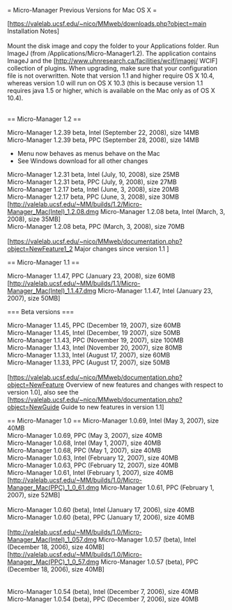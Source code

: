 = <span class="sbig">Micro-Manager Previous Versions for Mac OS X </span> =

[https://valelab.ucsf.edu/~nico/MMweb/downloads.php?object=main Installation Notes]
<br />
<br /> Mount the disk image and copy the folder to your Applications folder. Run ImageJ (from /Applications/Micro-Manager1.2). The application contains ImageJ and the [http://www.uhnresearch.ca/facilities/wcif/imagej/ WCIF] collection of plugins. When upgrading, make sure that your configuration file is not overwritten. Note that version 1.1 and higher require OS X 10.4, whereas version 1.0 will run on OS X 10.3 (this is because version 1.1 requires java 1.5 or higher, which is available on the Mac only as of OS X 10.4). <br /><br />

== Micro-Manager 1.2 ==

<span>Micro-Manager 1.2.39 beta, Intel (September 22, 2008), size 14MB</span><br />
<span>Micro-Manager 1.2.39 beta, PPC (September 28, 2008), size 14MB</span><br />

* Menu now behaves as menus behave on the Mac
* See Windows download for all other changes

<span>Micro-Manager 1.2.31 beta, Intel (July, 10, 2008), size 25MB</span><br />
<span>Micro-Manager 1.2.31 beta, PPC (July, 9, 2008), size 27MB</span><br />
<span>Micro-Manager 1.2.17 beta, Intel (June, 3, 2008), size 20MB</span><br />
<span>Micro-Manager 1.2.17 beta, PPC (June, 3, 2008), size 30MB</span><br />
[http://valelab.ucsf.edu/~MM/builds/1.2/Micro-Manager_Mac(Intel)_1.2.08.dmg <span>Micro-Manager 1.2.08 beta, Intel (March, 3, 2008), size 35MB</span>]<br />
<span>Micro-Manager 1.2.08 beta, PPC (March, 3, 2008), size 70MB</span><br />
<br />
[https://valelab.ucsf.edu/~nico/MMweb/documentation.php?object=NewFeature1_2 <span> Major changes since version 1.1 </span>]

== Micro-Manager 1.1 ==

<span>Micro-Manager 1.1.47, PPC (January 23, 2008), size 60MB</span><br />
[http://valelab.ucsf.edu/~MM/builds/1.1/Micro-Manager_Mac(Intel)_1.1.47.dmg <span>Micro-Manager 1.1.47, Intel (January 23, 2007), size 50MB</span>]<br />

=== Beta versions ===

<span>Micro-Manager 1.1.45, PPC (December 19, 2007), size 60MB</span><br />
<span>Micro-Manager 1.1.45, Intel (December, 19 2007), size 50MB</span><br />
<span>Micro-Manager 1.1.43, PPC (November 19, 2007), size 100MB</span><br />
<span>Micro-Manager 1.1.43, Intel (November 20, 2007), size 80MB</span><br />
<span>Micro-Manager 1.1.33, Intel (August 17, 2007), size 60MB</span><br />
<span>Micro-Manager 1.1.33, PPC (August 17, 2007), size 50MB</span><br />
<br />
[https://valelab.ucsf.edu/~nico/MMweb/documentation.php?object=NewFeature Overview of new features and changes with respect to version 1.0], also see the [https://valelab.ucsf.edu/~nico/MMweb/documentation.php?object=NewGuide Guide to new features in version 1.1]<br />

== Micro-Manager 1.0 ==
<span>Micro-Manager 1.0.69, Intel (May 3, 2007), size 40MB</span><br />
<span>Micro-Manager 1.0.69, PPC (May 3, 2007), size 40MB</span><br />
<span>Micro-Manager 1.0.68, Intel (May 1, 2007), size 40MB</span><br />
<span>Micro-Manager 1.0.68, PPC (May 1, 2007), size 40MB</span><br />
<span>Micro-Manager 1.0.63, Intel (February 12, 2007), size 40MB</span><br />
<span>Micro-Manager 1.0.63, PPC (February 12, 2007), size 40MB</span><br />
<span>Micro-Manager 1.0.61, Intel (February 1, 2007), size 40MB</span><br />
[http://valelab.ucsf.edu/~MM/builds/1.0/Micro-Manager_Mac(PPC)_1_0_61.dmg <span>Micro-Manager 1.0.61, PPC (February 1, 2007), size 52MB</span>]<br />
<br />
<span>Micro-Manager 1.0.60 (beta), Intel (January 17, 2006), size 40MB</span><br />
<span>Micro-Manager 1.0.60 (beta), PPC (January 17, 2006), size 40MB</span><br />
<br />
[http://valelab.ucsf.edu/~MM/builds/1.0/Micro-Manager_Mac(Intel)_1_057.dmg <span>Micro-Manager 1.0.57 (beta), Intel (December 18, 2006), size 40MB</span>]<br />
[http://valelab.ucsf.edu/~MM/builds/1.0/Micro-Manager_Mac(PPC)_1_0_57.dmg <span>Micro-Manager 1.0.57 (beta), PPC (December 18, 2006), size 40MB</span>]<br />
<br />
<br />
<span>Micro-Manager 1.0.54 (beta), Intel (December 7, 2006), size 40MB</span><br />
<span>Micro-Manager 1.0.54 (beta), PPC (December 7, 2006), size 40MB</span><br />
